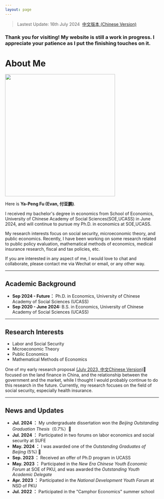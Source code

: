 ```yaml
---
layout: page
---
```


> Lastest Update: 16th July 2024&nbsp;  [中文版本 (Chinese Version)](https://yapengf.com/main-zh/)


### Thank you for visiting! My website is still a work in progress. I appreciate your patience as I put the finishing touches on it.

# About Me

<img src="https://yapengf.com/images/fuyapeng.png" class="floatpic" width="360" height="400">

Here is **Ya-Peng Fu (Evan, 付亚鹏)**.

I received my bachelor's degree in economics from School of Economics, University of Chinese Academy of Social Sciences(SOE,UCASS) in June 2024, and will continue to pursue my Ph.D. in economics at SOE,UCASS. 

My research interests focus on social security, microeconomic theory, and public economics. Recently, I have been working on some research related to public policy evaluation, mathematical methods of economics, medical insurance research, fiscal and tax policies, etc.

If you are interested in any aspect of me, I would love to chat and collaborate, please contact me via Wechat or email, or any other way.

---

## Academic Background

- **Sep 2024 - Future：** Ph.D. in Economics, University of Chinese Academy of Social Sciences (UCASS)
- **Sep 2020 - June 2024:** B.S. in Economics, University of Chinese Academy of Social Sciences (UCASS)


---

## Research Interests

- Labor and Social Security
- Microeconomic Theory
- Public Economics
- Mathematical Methods of Economics
  
One of my early research proposal [(July 2023, 中文Chinese Version)](https://yapengf.com/file/proposal-yapeng-2023.pdf)🔗 focused on the land finance in China, and the relationship between the government and the market, while I thought I would probably continue to do this research in the future. Currently, my research focuses on the field of social security, especially health insurance.

---

## News and Updates

- **Jul. 2024 ：** My undergraduate dissertation won the *Beijing Outstanding Graduation Thesis*（0.7%）🎉
- **Jul. 2024 ：** Participated in two forums on labor economics and social security at SUFE
- **May. 2024 ：** I was awarded one of the *Outstanding Graduates of Beijing* (5%) 🎉
- **Sep. 2023 ：** Received an offer of Ph.D program in UCASS
- **May. 2023 ：** Participated in the *New Era Chinese Youth Economic Forum* at SOE of PKU, and was awarded the *Outstanding Youth Academic Delegate*
- **Apr. 2023 ：** Participated in the *National Development Youth Forum* at NSD of PKU
- **Jul. 2022 ：** Participated in the "Camphor Economics" summer school


